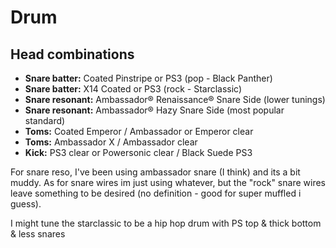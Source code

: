 # Drum

## Head combinations

- **Snare batter:** Coated Pinstripe or PS3 (pop - Black Panther)
- **Snare batter:** X14 Coated or PS3 (rock - Starclassic)
- **Snare resonant:** Ambassador® Renaissance® Snare Side (lower tunings)
- **Snare resonant:** Ambassador® Hazy Snare Side (most popular standard)
- **Toms:** Coated Emperor / Ambassador or Emperor clear
- **Toms:** Ambassador X / Ambassador clear
- **Kick:** PS3 clear or Powersonic clear / Black Suede PS3

For snare reso, I've been using ambassador snare (I think) and its a bit muddy. As for snare wires im just using whatever, but the "rock" snare wires leave something to be desired (no definition - good for super muffled i guess).

I might tune the starclassic to be a hip hop drum with PS top & thick bottom & less snares
